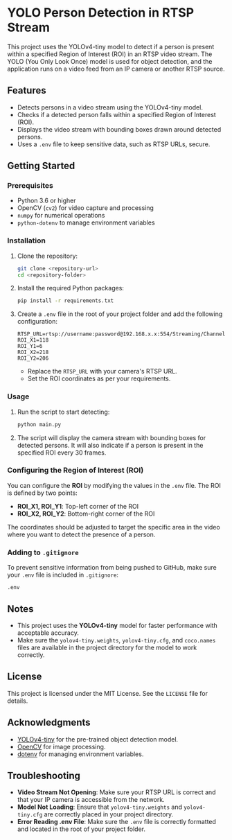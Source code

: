 # YOLO Person Detection in RTSP Stream

This project uses the YOLOv4-tiny model to detect if a person is present within a specified Region of Interest (ROI) in an RTSP video stream. The YOLO (You Only Look Once) model is used for object detection, and the application runs on a video feed from an IP camera or another RTSP source.

## Features
- Detects persons in a video stream using the YOLOv4-tiny model.
- Checks if a detected person falls within a specified Region of Interest (ROI).
- Displays the video stream with bounding boxes drawn around detected persons.
- Uses a `.env` file to keep sensitive data, such as RTSP URLs, secure.

## Getting Started

### Prerequisites
- Python 3.6 or higher
- OpenCV (`cv2`) for video capture and processing
- `numpy` for numerical operations
- `python-dotenv` to manage environment variables

### Installation
1. Clone the repository:
   ```sh
   git clone <repository-url>
   cd <repository-folder>
   ```

2. Install the required Python packages:
   ```sh
   pip install -r requirements.txt
   ```

3. Create a `.env` file in the root of your project folder and add the following configuration:
   ```env
   RTSP_URL=rtsp://username:password@192.168.x.x:554/Streaming/Channels/102
   ROI_X1=118
   ROI_Y1=6
   ROI_X2=218
   ROI_Y2=206
   ```
   - Replace the `RTSP_URL` with your camera's RTSP URL.
   - Set the ROI coordinates as per your requirements.

### Usage
1. Run the script to start detecting:
   ```sh
   python main.py
   ```

2. The script will display the camera stream with bounding boxes for detected persons. It will also indicate if a person is present in the specified ROI every 30 frames.

### Configuring the Region of Interest (ROI)
You can configure the **ROI** by modifying the values in the `.env` file. The ROI is defined by two points:
- **ROI_X1, ROI_Y1**: Top-left corner of the ROI
- **ROI_X2, ROI_Y2**: Bottom-right corner of the ROI

The coordinates should be adjusted to target the specific area in the video where you want to detect the presence of a person.

### Adding to `.gitignore`
To prevent sensitive information from being pushed to GitHub, make sure your `.env` file is included in `.gitignore`:
```
.env
```

## Notes
- This project uses the **YOLOv4-tiny** model for faster performance with acceptable accuracy.
- Make sure the `yolov4-tiny.weights`, `yolov4-tiny.cfg`, and `coco.names` files are available in the project directory for the model to work correctly.

## License
This project is licensed under the MIT License. See the `LICENSE` file for details.

## Acknowledgments
- [YOLOv4-tiny](https://github.com/AlexeyAB/darknet) for the pre-trained object detection model.
- [OpenCV](https://opencv.org/) for image processing.
- [dotenv](https://pypi.org/project/python-dotenv/) for managing environment variables.

## Troubleshooting
- **Video Stream Not Opening**: Make sure your RTSP URL is correct and that your IP camera is accessible from the network.
- **Model Not Loading**: Ensure that `yolov4-tiny.weights` and `yolov4-tiny.cfg` are correctly placed in your project directory.
- **Error Reading .env File**: Make sure the `.env` file is correctly formatted and located in the root of your project folder.

